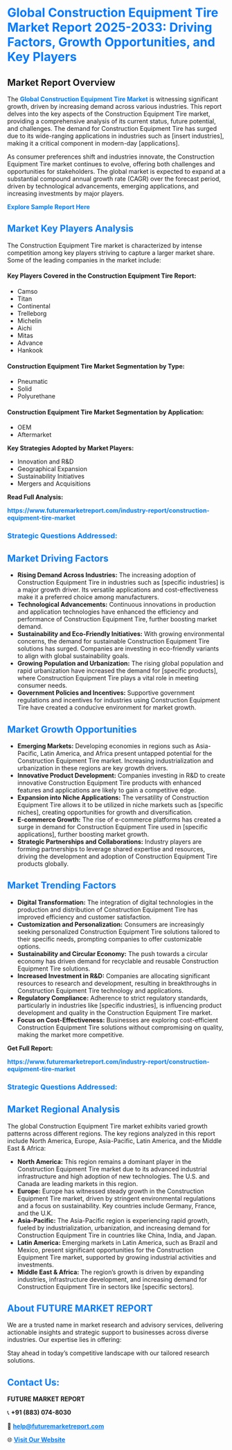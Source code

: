 <h1 style="color: #007BFF;">Global Construction Equipment Tire Market Report 2025-2033: Driving Factors, Growth Opportunities, and Key Players</h1>

<section id="overview">
<h2>Market Report Overview</h2>
<p>The <a href="https://www.futuremarketreport.com/industry-report/construction-equipment-tire-market" style="color: #007BFF; text-decoration: none;"><strong>Global Construction Equipment Tire Market</strong></a> is witnessing significant growth, driven by increasing demand across various industries. This report delves into the key aspects of the Construction Equipment Tire market, providing a comprehensive analysis of its current status, future potential, and challenges. The demand for Construction Equipment Tire has surged due to its wide-ranging applications in industries such as [insert industries], making it a critical component in modern-day [applications].</p>
<p>As consumer preferences shift and industries innovate, the Construction Equipment Tire market continues to evolve, offering both challenges and opportunities for stakeholders. The global market is expected to expand at a substantial compound annual growth rate (CAGR) over the forecast period, driven by technological advancements, emerging applications, and increasing investments by major players.</p>
</section>

<section id="overview">
<p><a href="https://www.futuremarketreport.com/request-sample/reportId=41102" style="color: #007BFF; text-decoration: none;"><strong>Explore Sample Report Here</strong></a></p>
</section>

<section id="key-players">
<h2 style="color: #007BFF;">Market Key Players Analysis</h2>
<p>The Construction Equipment Tire market is characterized by intense competition among key players striving to capture a larger market share. Some of the leading companies in the market include:</p>
<h4>Key Players Covered in the Construction Equipment Tire Report:</h4>
<ul><li>Camso</li><li>Titan</li><li>Continental</li><li>Trelleborg</li><li>Michelin</li><li>Aichi</li><li>Mitas</li><li>Advance</li><li>Hankook</li></ul>
<h4>Construction Equipment Tire Market Segmentation by Type:</h4>
<ul><li>Pneumatic</li><li>Solid</li><li>Polyurethane</li></ul>

<h4>Construction Equipment Tire Market Segmentation by Application:</h4>
<ul><li>OEM</li><li>Aftermarket</li></ul>
<p><strong>Key Strategies Adopted by Market Players:</strong></p>
<ul>
<li>Innovation and R&D</li>
<li>Geographical Expansion</li>
<li>Sustainability Initiatives</li>
<li>Mergers and Acquisitions</li>
</ul>
</section>

<section>
<p><strong>Read Full Analysis: </strong></p><a href="https://www.futuremarketreport.com/industry-report/construction-equipment-tire-market" style="color: #007BFF; text-decoration: none;"><strong>https://www.futuremarketreport.com/industry-report/construction-equipment-tire-market</strong></a>
<h3 style="color: #007BFF;">Strategic Questions Addressed:</h3>
</section>

<section id="driving-factors">
<h2 style="color: #007BFF;">Market Driving Factors</h2>
<ul>
<li><strong>Rising Demand Across Industries:</strong> The increasing adoption of Construction Equipment Tire in industries such as [specific industries] is a major growth driver. Its versatile applications and cost-effectiveness make it a preferred choice among manufacturers.</li>
<li><strong>Technological Advancements:</strong> Continuous innovations in production and application technologies have enhanced the efficiency and performance of Construction Equipment Tire, further boosting market demand.</li>
<li><strong>Sustainability and Eco-Friendly Initiatives:</strong> With growing environmental concerns, the demand for sustainable Construction Equipment Tire solutions has surged. Companies are investing in eco-friendly variants to align with global sustainability goals.</li>
<li><strong>Growing Population and Urbanization:</strong> The rising global population and rapid urbanization have increased the demand for [specific products], where Construction Equipment Tire plays a vital role in meeting consumer needs.</li>
<li><strong>Government Policies and Incentives:</strong> Supportive government regulations and incentives for industries using Construction Equipment Tire have created a conducive environment for market growth.</li>
</ul>
</section>

<section id="growth-opportunities">
<h2 style="color: #007BFF;">Market Growth Opportunities</h2>
<ul>
<li><strong>Emerging Markets:</strong> Developing economies in regions such as Asia-Pacific, Latin America, and Africa present untapped potential for the Construction Equipment Tire market. Increasing industrialization and urbanization in these regions are key growth drivers.</li>
<li><strong>Innovative Product Development:</strong> Companies investing in R&D to create innovative Construction Equipment Tire products with enhanced features and applications are likely to gain a competitive edge.</li>
<li><strong>Expansion into Niche Applications:</strong> The versatility of Construction Equipment Tire allows it to be utilized in niche markets such as [specific niches], creating opportunities for growth and diversification.</li>
<li><strong>E-commerce Growth:</strong> The rise of e-commerce platforms has created a surge in demand for Construction Equipment Tire used in [specific applications], further boosting market growth.</li>
<li><strong>Strategic Partnerships and Collaborations:</strong> Industry players are forming partnerships to leverage shared expertise and resources, driving the development and adoption of Construction Equipment Tire products globally.</li>
</ul>
</section>

<section id="trending-factors">
<h2 style="color: #007BFF;">Market Trending Factors</h2>
<ul>
<li><strong>Digital Transformation:</strong> The integration of digital technologies in the production and distribution of Construction Equipment Tire has improved efficiency and customer satisfaction.</li>
<li><strong>Customization and Personalization:</strong> Consumers are increasingly seeking personalized Construction Equipment Tire solutions tailored to their specific needs, prompting companies to offer customizable options.</li>
<li><strong>Sustainability and Circular Economy:</strong> The push towards a circular economy has driven demand for recyclable and reusable Construction Equipment Tire solutions.</li>
<li><strong>Increased Investment in R&D:</strong> Companies are allocating significant resources to research and development, resulting in breakthroughs in Construction Equipment Tire technology and applications.</li>
<li><strong>Regulatory Compliance:</strong> Adherence to strict regulatory standards, particularly in industries like [specific industries], is influencing product development and quality in the Construction Equipment Tire market.</li>
<li><strong>Focus on Cost-Effectiveness:</strong> Businesses are exploring cost-efficient Construction Equipment Tire solutions without compromising on quality, making the market more competitive.</li>
</ul>
</section>

<section>
<p><strong>Get Full Report: </strong></p><a href="https://www.futuremarketreport.com/industry-report/construction-equipment-tire-market" style="color: #007BFF; text-decoration: none;"><strong>https://www.futuremarketreport.com/industry-report/construction-equipment-tire-market</strong></a>
<h3 style="color: #007BFF;">Strategic Questions Addressed:</h3>
</section>


<section id="regional-analysis">
<h2 style="color: #007BFF;">Market Regional Analysis</h2>
<p>The global Construction Equipment Tire market exhibits varied growth patterns across different regions. The key regions analyzed in this report include North America, Europe, Asia-Pacific, Latin America, and the Middle East & Africa:</p>
<ul>
<li><strong>North America:</strong> This region remains a dominant player in the Construction Equipment Tire market due to its advanced industrial infrastructure and high adoption of new technologies. The U.S. and Canada are leading markets in this region.</li>
<li><strong>Europe:</strong> Europe has witnessed steady growth in the Construction Equipment Tire market, driven by stringent environmental regulations and a focus on sustainability. Key countries include Germany, France, and the U.K.</li>
<li><strong>Asia-Pacific:</strong> The Asia-Pacific region is experiencing rapid growth, fueled by industrialization, urbanization, and increasing demand for Construction Equipment Tire in countries like China, India, and Japan.</li>
<li><strong>Latin America:</strong> Emerging markets in Latin America, such as Brazil and Mexico, present significant opportunities for the Construction Equipment Tire market, supported by growing industrial activities and investments.</li>
<li><strong>Middle East & Africa:</strong> The region’s growth is driven by expanding industries, infrastructure development, and increasing demand for Construction Equipment Tire in sectors like [specific sectors].</li>
</ul>
</section>

<footer>
<h2 style="color: #007BFF;">About FUTURE MARKET REPORT</h2>
<p>We are a trusted name in market research and advisory services, delivering actionable insights and strategic support to businesses across diverse industries. Our expertise lies in offering:</p>

<p>Stay ahead in today’s competitive landscape with our tailored research solutions.</p>

<h2 style="color: #007BFF;">Contact Us:</h2>
<p><strong>FUTURE MARKET REPORT</strong></p>
<p>📞 <strong>+91 (883) 074-8030</strong></p>
<p>📧 <strong><a href="mailto:help@futuremarketreport.com" style="color: #007BFF;">help@futuremarketreport.com</a></strong></p>
<p>🌐 <strong><a href="https://www.futuremarketreport.com/" style="color: #007BFF;">Visit Our Website</a></strong></p>
</footer>